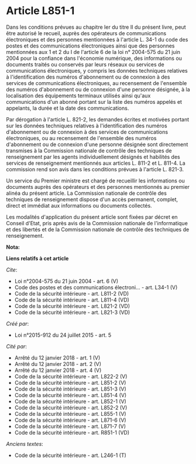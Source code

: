 # Article L851-1

Dans les conditions prévues au chapitre Ier du titre II du présent livre, peut être autorisé le recueil, auprès des
opérateurs de communications électroniques et des personnes mentionnées à l'article L. 34-1 du code des postes et des
communications électroniques ainsi que des personnes mentionnées aux 1 et 2 du I de l'article 6 de la loi n° 2004-575 du 21
juin 2004 pour la confiance dans l'économie numérique, des informations ou documents traités ou conservés par leurs réseaux
ou services de communications électroniques, y compris les données techniques relatives à l'identification des numéros
d'abonnement ou de connexion à des services de communications électroniques, au recensement de l'ensemble des numéros
d'abonnement ou de connexion d'une personne désignée, à la localisation des équipements terminaux utilisés ainsi qu'aux
communications d'un abonné portant sur la liste des numéros appelés et appelants, la durée et la date des communications. 

Par dérogation à l'article L. 821-2, les demandes écrites et motivées portant sur les données techniques relatives à
l'identification des numéros d'abonnement ou de connexion à des services de communications électroniques, ou au recensement
de l'ensemble des numéros d'abonnement ou de connexion d'une personne désignée sont directement transmises à la Commission
nationale de contrôle des techniques de renseignement par les agents individuellement désignés et habilités des services de
renseignement mentionnés aux articles L. 811-2 et L. 811-4. La commission rend son avis dans les conditions prévues à
l'article L. 821-3. 

Un service du Premier ministre est chargé de recueillir les informations ou documents auprès des opérateurs et des personnes
mentionnés au premier alinéa du présent article. La Commission nationale de contrôle des techniques de renseignement dispose
d'un accès permanent, complet, direct et immédiat aux informations ou documents collectés. 

Les modalités d'application du présent article sont fixées par décret en Conseil d'Etat, pris après avis de la Commission
nationale de l'informatique et des libertés et de la Commission nationale de contrôle des techniques de renseignement.

**Nota:**



**Liens relatifs à cet article**

_Cite_:

  - Loi n°2004-575 du 21 juin 2004 - art. 6 (V)
  - Code des postes et des communications électroni... - art. L34-1 (V)
  - Code de la sécurité intérieure - art. L811-2 (VD)
  - Code de la sécurité intérieure - art. L811-4 (VD)
  - Code de la sécurité intérieure - art. L821-2 (VD)
  - Code de la sécurité intérieure - art. L821-3 (VD)

_Créé par_:

  - Loi n°2015-912 du 24 juillet 2015 - art. 5

_Cité par_:

  - Arrêté du 12 janvier 2018 - art. 1 (V)
  - Arrêté du 12 janvier 2018 - art. 2 (V)
  - Arrêté du 12 janvier 2018 - art. 4 (V)
  - Code de la sécurité intérieure - art. L822-2 (V)
  - Code de la sécurité intérieure - art. L851-2 (V)
  - Code de la sécurité intérieure - art. L851-3 (V)
  - Code de la sécurité intérieure - art. L851-4 (V)
  - Code de la sécurité intérieure - art. L852-1 (V)
  - Code de la sécurité intérieure - art. L852-2 (V)
  - Code de la sécurité intérieure - art. L855-1 (V)
  - Code de la sécurité intérieure - art. L871-6 (V)
  - Code de la sécurité intérieure - art. L871-7 (V)
  - Code de la sécurité intérieure - art. R851-1 (VD)

_Anciens textes_:

  - Code de la sécurité intérieure - art. L246-1 (T)
